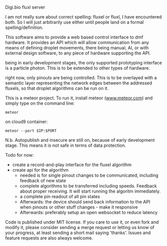 Digi.bio fluxl server

I am not really sure about correct spelling: fluxel or fluxl, I have encountered both. So I will just arbitrarily use either until people land on a formal spelling/definition.

This software aims to provide a web based control interface to dmf hardware. It provides an API which will allow communication from any means of defining droplet movements, there being manual, AI, or with external design software, to any piece of hardware supporting the API.

being in early development stages, the only supported prototyping interface is a particle photon. This is to be extended to other types of hardware. 

right now, only pinouts are being controlled. This is to be overlayed with a semantic layer representing the network edges between the addressed fluxels, so that droplet algorithms can be run on it. 

This is a meteor project. To run it, install meteor (www.meteor.com) and simply type on the command line: 
```
meteor
```
on cloud9 container: 
```
meteor --port $IP:$PORT
```

N.b. Autopublish and insecure are still on, because of early development stage. This means it is not safe in terms of data protection.

Todo for now: 
- create a record-and-play interface for the fluxel algorithm
- create api for the algorithm
  - needed is for single pinout changes to be communicated, including feedback of new state
  - complete algorithms to be transferred including speeds. Feedback about proper receiving. It will start running the algoritm immediately. 
  - a complete pin readout of all pin states
  - Afterwards: the device should send back information to the API when pinouts or other stuff changes - make it responsive
  - Afterwards: preferably setup an open websocket to reduce latency

Code is published under MIT license. If you care to use it, or even fork and modify it, please consider sending a merge request or letting us know of your progress, at least sending a short mail saying 'thanks'. 
Issues and feature requests are also always welcome. 
